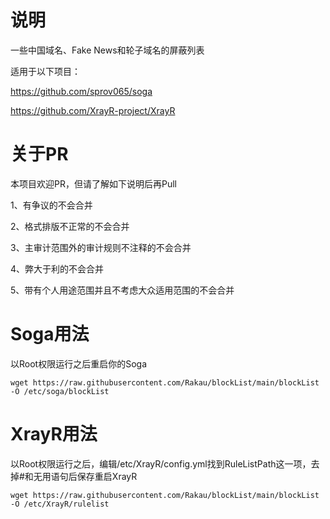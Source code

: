 # 说明
一些中国域名、Fake News和轮子域名的屏蔽列表

适用于以下项目：

https://github.com/sprov065/soga

https://github.com/XrayR-project/XrayR

# 关于PR
本项目欢迎PR，但请了解如下说明后再Pull

1、有争议的不会合并

2、格式排版不正常的不会合并

3、主审计范围外的审计规则不注释的不会合并

4、弊大于利的不会合并

5、带有个人用途范围并且不考虑大众适用范围的不会合并


# Soga用法

以Root权限运行之后重启你的Soga  

```
wget https://raw.githubusercontent.com/Rakau/blockList/main/blockList -O /etc/soga/blockList
```

# XrayR用法

以Root权限运行之后，编辑/etc/XrayR/config.yml找到RuleListPath这一项，去掉#和无用语句后保存重启XrayR

```
wget https://raw.githubusercontent.com/Rakau/blockList/main/blockList -O /etc/XrayR/rulelist
```
